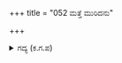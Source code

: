 +++
title = "052 ಮತ್ತೆ ಮುರಿದನು"

+++

<details><summary>ಗದ್ಯ (ಕ.ಗ.ಪ) </summary>

52. ಮತ್ತೆ ಕೌರವನ ಸೇನೆಯಲ್ಲಿ ಹತ್ತು ಸಾವಿರ ಮದ್ದಾನೆಗಳನ್ನು ನಾಶಮಾಡಿದನು. ಹನ್ನೆರಡು ಸಾವಿರ ರಥ ಸಮೂಹಗಳನ್ನು ಪುಡಿಪುಡಿ ಮಾಡಿದನು. ರಣರಂಗದಲ್ಲಿ ಆತನ ರಣ ಸಾಹಸವೆಂಬ ಅಗ್ನಿಗೆ ಹತ್ತು ಕೋಟಿ ಕಾಲ್ದಳ ನಾಶವಾಯಿತು. ಲಕ್ಷರಾವುತರು ಪ್ರಾಣ ಬಿಟ್ಟರು.
</details>
